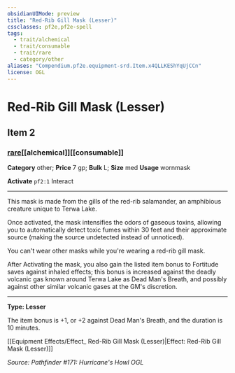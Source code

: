 ```yaml
---
obsidianUIMode: preview
title: "Red-Rib Gill Mask (Lesser)"
cssclasses: pf2e,pf2e-spell
tags:
  - trait/alchemical
  - trait/consumable
  - trait/rare
  - category/other
aliases: "Compendium.pf2e.equipment-srd.Item.x4QLLKEShYqUjCCn"
license: OGL
---
```

# Red-Rib Gill Mask (Lesser)
## Item 2
### [rare](rare "Rare Rarity Trait")[[alchemical]][[consumable]]

**Category** other; 
**Price** 7 gp; 
**Bulk** L; **Size** med
**Usage** wornmask

**Activate** `pf2:1` Interact

* * *

This mask is made from the gills of the red-rib salamander, an amphibious creature unique to Terwa Lake.

Once activated, the mask intensifies the odors of gaseous toxins, allowing you to automatically detect toxic fumes within 30 feet and their approximate source (making the source undetected instead of unnoticed).

You can't wear other masks while you're wearing a red-rib gill mask.

After Activating the mask, you also gain the listed item bonus to Fortitude saves against inhaled effects; this bonus is increased against the deadly volcanic gas known around Terwa Lake as Dead Man's Breath, and possibly against other similar volcanic gases at the GM's discretion.

* * *

**Type: Lesser**

The item bonus is +1, or +2 against Dead Man's Breath, and the duration is 10 minutes.

[[Equipment Effects/Effect_ Red-Rib Gill Mask (Lesser)|Effect: Red-Rib Gill Mask (Lesser)]]

*Source: Pathfinder #171: Hurricane's Howl*
*OGL*